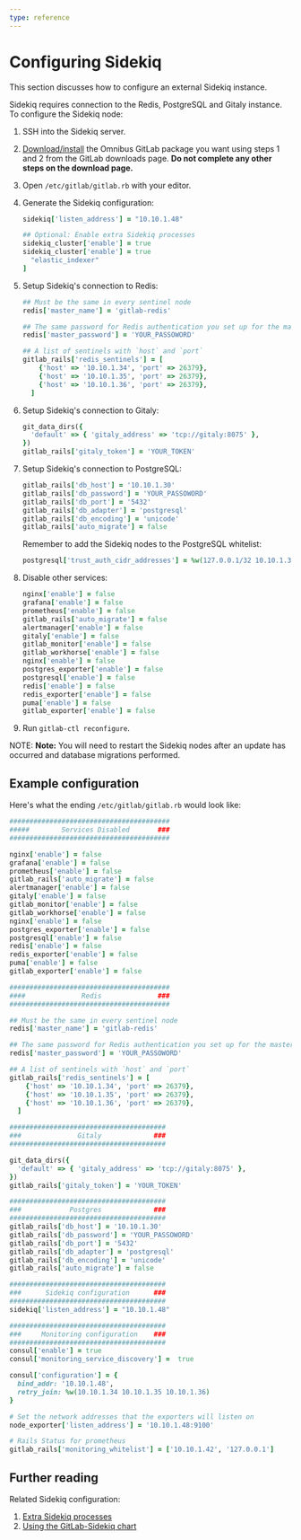 ```yaml
---
type: reference
---
```


# Configuring Sidekiq

This section discusses how to configure an external Sidekiq instance.

Sidekiq requires connection to the Redis, PostgreSQL and Gitaly instance.
To configure the Sidekiq node:

1. SSH into the Sidekiq server.

1. [Download/install](https://about.gitlab.com/install/) the Omnibus GitLab package
you want using steps 1 and 2 from the GitLab downloads page.
**Do not complete any other steps on the download page.**

1. Open `/etc/gitlab/gitlab.rb` with your editor.

1. Generate the Sidekiq configuration:

   ```ruby
   sidekiq['listen_address'] = "10.10.1.48"

   ## Optional: Enable extra Sidekiq processes
   sidekiq_cluster['enable'] = true
   sidekiq_cluster['enable'] = true
     "elastic_indexer"
   ]
   ```

1. Setup Sidekiq's connection to Redis:

   ```ruby
   ## Must be the same in every sentinel node
   redis['master_name'] = 'gitlab-redis'

   ## The same password for Redis authentication you set up for the master node.
   redis['master_password'] = 'YOUR_PASSOWORD'

   ## A list of sentinels with `host` and `port`
   gitlab_rails['redis_sentinels'] = [
       {'host' => '10.10.1.34', 'port' => 26379},
       {'host' => '10.10.1.35', 'port' => 26379},
       {'host' => '10.10.1.36', 'port' => 26379},
     ]
   ```

1. Setup Sidekiq's connection to Gitaly:

   ```ruby
   git_data_dirs({
     'default' => { 'gitaly_address' => 'tcp://gitaly:8075' },
   })
   gitlab_rails['gitaly_token'] = 'YOUR_TOKEN'
   ```

1. Setup Sidekiq's connection to PostgreSQL:

   ```ruby
   gitlab_rails['db_host'] = '10.10.1.30'
   gitlab_rails['db_password'] = 'YOUR_PASSOWORD'
   gitlab_rails['db_port'] = '5432'
   gitlab_rails['db_adapter'] = 'postgresql'
   gitlab_rails['db_encoding'] = 'unicode'
   gitlab_rails['auto_migrate'] = false
   ```

   Remember to add the Sidekiq nodes to the PostgreSQL whitelist:

   ```ruby
   postgresql['trust_auth_cidr_addresses'] = %w(127.0.0.1/32 10.10.1.30/32 10.10.1.31/32 10.10.1.32/32 10.10.1.33/32 10.10.1.38/32)
   ```

1. Disable other services:

   ```ruby
   nginx['enable'] = false
   grafana['enable'] = false
   prometheus['enable'] = false
   gitlab_rails['auto_migrate'] = false
   alertmanager['enable'] = false
   gitaly['enable'] = false
   gitlab_monitor['enable'] = false
   gitlab_workhorse['enable'] = false
   nginx['enable'] = false
   postgres_exporter['enable'] = false
   postgresql['enable'] = false
   redis['enable'] = false
   redis_exporter['enable'] = false
   puma['enable'] = false
   gitlab_exporter['enable'] = false
   ```

1. Run `gitlab-ctl reconfigure`.

NOTE: **Note:**
You will need to restart the Sidekiq nodes after an update has occurred and database
migrations performed.

## Example configuration

Here's what the ending `/etc/gitlab/gitlab.rb` would look like:

```ruby
########################################
#####        Services Disabled       ###
########################################

nginx['enable'] = false
grafana['enable'] = false
prometheus['enable'] = false
gitlab_rails['auto_migrate'] = false
alertmanager['enable'] = false
gitaly['enable'] = false
gitlab_monitor['enable'] = false
gitlab_workhorse['enable'] = false
nginx['enable'] = false
postgres_exporter['enable'] = false
postgresql['enable'] = false
redis['enable'] = false
redis_exporter['enable'] = false
puma['enable'] = false
gitlab_exporter['enable'] = false

########################################
####              Redis              ###
########################################

## Must be the same in every sentinel node
redis['master_name'] = 'gitlab-redis'

## The same password for Redis authentication you set up for the master node.
redis['master_password'] = 'YOUR_PASSOWORD'

## A list of sentinels with `host` and `port`
gitlab_rails['redis_sentinels'] = [
    {'host' => '10.10.1.34', 'port' => 26379},
    {'host' => '10.10.1.35', 'port' => 26379},
    {'host' => '10.10.1.36', 'port' => 26379},
  ]

#######################################
###              Gitaly             ###
#######################################

git_data_dirs({
  'default' => { 'gitaly_address' => 'tcp://gitaly:8075' },
})
gitlab_rails['gitaly_token'] = 'YOUR_TOKEN'

#######################################
###            Postgres             ###
#######################################
gitlab_rails['db_host'] = '10.10.1.30'
gitlab_rails['db_password'] = 'YOUR_PASSOWORD'
gitlab_rails['db_port'] = '5432'
gitlab_rails['db_adapter'] = 'postgresql'
gitlab_rails['db_encoding'] = 'unicode'
gitlab_rails['auto_migrate'] = false

#######################################
###      Sidekiq configuration      ###
#######################################
sidekiq['listen_address'] = "10.10.1.48"

#######################################
###     Monitoring configuration    ###
#######################################
consul['enable'] = true
consul['monitoring_service_discovery'] =  true

consul['configuration'] = {
  bind_addr: '10.10.1.48',
  retry_join: %w(10.10.1.34 10.10.1.35 10.10.1.36)
}

# Set the network addresses that the exporters will listen on
node_exporter['listen_address'] = '10.10.1.48:9100'

# Rails Status for prometheus
gitlab_rails['monitoring_whitelist'] = ['10.10.1.42', '127.0.0.1']
```

## Further reading

Related Sidekiq configuration:

1. [Extra Sidekiq processes](../operations/extra_sidekiq_processes.md)
1. [Using the GitLab-Sidekiq chart](https://docs.gitlab.com/charts/charts/gitlab/sidekiq/)
